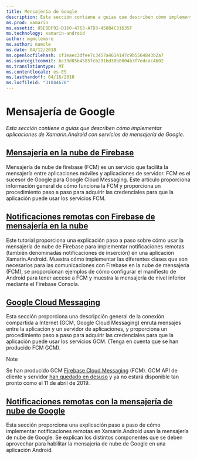 ```yaml
---
title: Mensajería de Google
description: Esta sección contiene a guías que describen cómo implementar aplicaciones de Xamarin.Android con servicios de mensajería de Google.
ms.prod: xamarin
ms.assetid: 85E8DF92-D160-4763-A7D3-458B4C31635F
ms.technology: xamarin-android
author: mgmclemore
ms.author: mamcle
ms.date: 04/12/2018
ms.openlocfilehash: cf1eaec3dfee7c3457a4614147c9b5564843b2a7
ms.sourcegitcommit: bc39d85b4585fcb291bd30b8004b3f7edcac4602
ms.translationtype: MT
ms.contentlocale: es-ES
ms.lasthandoff: 04/16/2018
ms.locfileid: "31044670"
---
```

# <a name="google-messaging"></a>Mensajería de Google

_Esta sección contiene a guías que describen cómo implementar aplicaciones de Xamarin.Android con servicios de mensajería de Google._

## <a name="firebase-cloud-messagingfirebase-cloud-messagingmd"></a>[Mensajería en la nube de Firebase](firebase-cloud-messaging.md)

Mensajería de nube de firebase (FCM) es un servicio que facilita la mensajería entre aplicaciones móviles y aplicaciones de servidor. FCM es el sucesor de Google para Google Cloud Messaging. Este artículo proporciona información general de cómo funciona la FCM y proporciona un procedimiento paso a paso para adquirir las credenciales para que la aplicación puede usar los servicios FCM.

## <a name="remote-notifications-with-firebase-cloud-messagingremote-notifications-with-fcmmd"></a>[Notificaciones remotas con Firebase de mensajería en la nube](remote-notifications-with-fcm.md)

Este tutorial proporciona una explicación paso a paso sobre cómo usar la mensajería de nube de Firebase para implementar notificaciones remotas (también denominadas notificaciones de inserción) en una aplicación Xamarin.Android. Muestra cómo implementar las diferentes clases que son necesarios para las comunicaciones con Firebase en la nube de mensajería (FCM), se proporcionan ejemplos de cómo configurar el manifiesto de Android para tener acceso a FCM y muestra la mensajería de nivel inferior mediante el Firebase Consola.

## <a name="google-cloud-messaginggoogle-cloud-messagingmd"></a>[Google Cloud Messaging](google-cloud-messaging.md)

Esta sección proporciona una descripción general de la conexión compartida a Internet (GCM, Google Cloud Messaging) enruta mensajes entre la aplicación y un servidor de aplicaciones, y proporciona un procedimiento paso a paso para adquirir las credenciales para que la aplicación puede usar los servicios GCM. (Tenga en cuenta que se han producido FCM GCM).

> [!NOTE]
> Se han producido GCM [Firebase Cloud Messaging](~/android/data-cloud/google-messaging/firebase-cloud-messaging.md) (FCM).
> GCM API de cliente y servidor [han quedado en desuso](https://firebase.googleblog.com/2018/04/time-to-upgrade-from-gcm-to-fcm.html) y ya no estará disponible tan pronto como el 11 de abril de 2019.

## <a name="remote-notifications-with-google-cloud-messagingremote-notifications-with-gcmmd"></a>[Notificaciones remotas con la mensajería de nube de Google](remote-notifications-with-gcm.md)

Esta sección proporciona una explicación paso a paso de cómo implementar notificaciones remotas en Xamarin.Android usan la mensajería de nube de Google.
Se explican los distintos componentes que se deben aprovechar para habilitar la mensajería de nube de Google en una aplicación Android.


